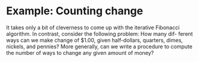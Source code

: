 # Example: Counting change

It takes only a bit of cleverness to come up with the iterative Fibonacci
algorithm. In contrast, consider the following problem: How many dif-
ferent ways can we make change of $1.00, given half-dollars, quarters,
dimes, nickels, and pennies? More generally, can we write a procedure
to compute the number of ways to change any given amount of money?



